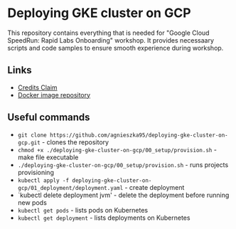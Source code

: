 # Deploying GKE cluster on GCP

This repository contains everything that is needed for "Google Cloud SpeedRun: Rapid Labs Onboarding" workshop. It provides necessaary scripts and code samples to ensure smooth experience during workshop.

## Links

- [Credits Claim](http://trygcp.dev/e/devfest-prague-2025)
- [Docker image repository](https://hub.docker.com/r/abielak95/devfest-app)

## Useful commands
- `git clone https://github.com/agnieszka95/deploying-gke-cluster-on-gcp.git` - clones the repository
- `chmod +x ./deploying-gke-cluster-on-gcp/00_setup/provision.sh` - make file executable
- `./deploying-gke-cluster-on-gcp/00_setup/provision.sh` - runs projects provisioning
- `kubectl apply -f deploying-gke-cluster-on-gcp/01_deployment/deployment.yaml` - create deployment
- `kubectl delete deployment jvm' - delete the deployment before running new pods
- `kubectl get pods` - lists pods on Kubernetes
- `kubectl get deployment` - lists deployments on Kubernetes 
